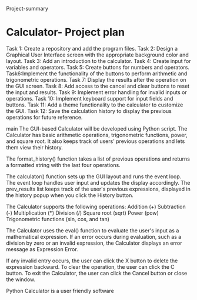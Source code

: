Project-summary

# Calculator- Project plan
Task 1: Create a repository and add the program files. 
Task 2: Design a Graphical User Interface screen with the appropriate background color and layout. 
Task 3: Add an introduction to the calculator. 
Task 4: Create input for variables and operators. 
Task 5: Create buttons for numbers and operators. 
Task6:Implement the functionality of the buttons to perform arithmetic and trigonometric operations. 
Task 7: Display the results after the operation on the GUI screen. 
Task 8: Add access to the cancel and clear buttons to reset the input and results. 
Task 9: Implement error handling for invalid inputs or operations. 
Task 10: Implement keyboard support for input fields and buttons. 
Task 11: Add a theme functionality to the calculator to customize the GUI. 
Task 12: Save the calculation history to display the previous operations for future reference.

main
The GUI-based Calculator will be developed using Python script. The Calculator has basic arithmetic operations, trigonometric functions, power, and square root. It also keeps track of users' previous operations and lets them view their history.

The format_history() function takes a list of previous operations and returns a formatted string with the last four operations.

The calculator() function sets up the GUI layout and runs the event loop. The event loop handles user input and updates the display accordingly. The prev_results list keeps track of the user's previous expressions, displayed in the history popup when you click the History button.

The Calculator supports the following operations:
Addition (+)
Subtraction (-)
Multiplication (*)
Division (/)
Square root (sqrt)
Power (pow)
Trigonometric functions (sin, cos, and tan)

The Calculator uses the eval() function to evaluate the user's input as a mathematical expression. If an error occurs during evaluation, such as a division by zero or an invalid expression, the Calculator displays an error message as Expression Error.

If any invalid entry occurs, the user can click the X button to delete the expression backward.
To clear the operation, the user can click the C button.
To exit the Calculator, the user can click the Cancel button or close the window.


Python Calculator is a user friendly software 

